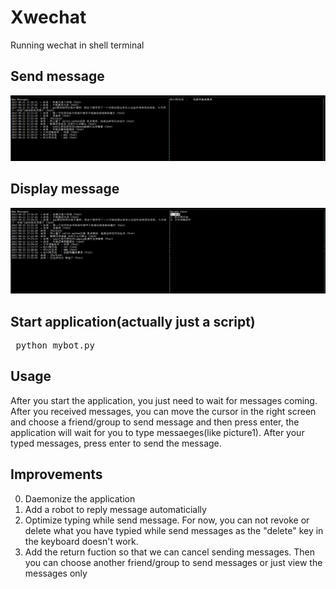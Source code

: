 # Xwechat
Running wechat in shell terminal

## Send message
![image](https://github.com/MrDreamerSang/Xwechat/blob/master/Xwechat1.PNG)

## Display message
![image](https://github.com/MrDreamerSang/Xwechat/blob/master/Xwechat2.PNG)


## Start application(actually just a script)
<pre> python mybot.py </pre>


## Usage
After you start the application, you just need to wait for messages coming. After you received messages, you can move the cursor in the right screen and choose a friend/group to send message and then press enter, the application will wait for you to type messaeges(like picture1). After your typed messages, press enter to send the message.

## Improvements
0. Daemonize the application
1. Add a robot to reply message automaticially
2. Optimize typing while send message. For now, you can not revoke or delete what you have typied while send messages as the "delete" key in the keyboard doesn't work. 
3. Add the return fuction so that we can cancel sending messages. Then you can choose another friend/group to send messages or just view the messages only
